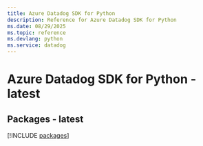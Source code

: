 ```yaml
---
title: Azure Datadog SDK for Python
description: Reference for Azure Datadog SDK for Python
ms.date: 08/29/2025
ms.topic: reference
ms.devlang: python
ms.service: datadog
---
```

# Azure Datadog SDK for Python - latest
## Packages - latest
[!INCLUDE [packages](datadog-index.md)]